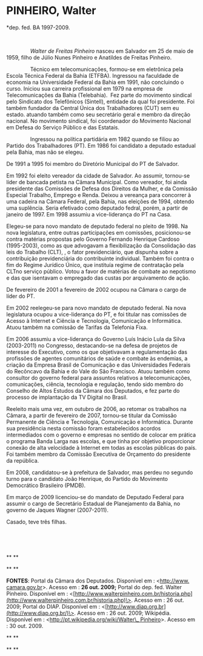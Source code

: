 PINHEIRO, Walter
================

\*dep. fed. BA 1997-2009.

 

                *Walter de Freitas Pinheiro* nasceu em Salvador em 25 de
maio de 1959, filho de Júlio Nunes Pinheiro e Anatildes de Freitas
Pinheiro.

                Técnico em telecomunicações, formou-se em eletrônica
pela Escola Técnica Federal da Bahia (ETFBA). Ingressou na faculdade de
economia na Universidade Federal da Bahia em 1991, não concluindo o
curso. Iniciou sua carreira profissional em 1979 na empresa de
Telecomunicações da Bahia (Telebahia).  Fez parte do movimento sindical
pelo Sindicato dos Telefônicos (Sintell), entidade da qual foi
presidente. Foi também fundador da Central Única dos Trabalhadores (CUT)
sem eu estado. atuando também como seu secretário geral e membro da
direção nacional. No movimento sindical, foi coordenador do Movimento
Nacional em Defesa do Serviço Público e das Estatais.

                Ingressou na política partidária em 1982 quando se
filiou ao Partido dos Trabalhadores (PT). Em 1986 foi candidato a
deputado estadual pela Bahia, mas não se elegeu.

De 1991 a 1995 foi membro do Diretório Municipal do PT de Salvador.

Em 1992 foi eleito vereador da cidade de Salvador. Ao assumir, tornou-se
líder de bancada petista na Câmara Municipal. Como vereador, foi ainda
presidente das Comissões de Defesa dos Direitos da Mulher, e da Comissão
Especial Trabalho, Emprego e Renda. Deixou a vereança para concorrer à
uma cadeira na Câmara Federal, pela Bahia, nas eleições de 1994, obtendo
uma suplência. Seria efetivado como deputado fedral, porém, a partir de
janeiro de 1997. Em 1998 assumiu a vice-liderança do PT na Casa.

Elegeu-se para novo mandato de deputado federal no pleito de 1998. Na
nova legislatura, entre outras participações em comissões, posicionou-se
contra matérias propostas pelo Governo Fernando Henrique Cardoso
(1995-2003), como as que advogavam a flexibilização da Consolidação das
leis do Trabalho (CLT), , o fator previdenciário, que dispunha sobre a
contribuição previdenciária do contribuinte individual. Também foi
contra o fim do Regime Jurídico Único, que instituía regime de
contratação pela CLTno serviço público. Votou a favor de matérias de
combate ao nepotismo e das que isentavam o empregado das custas por
arquivamento de ação.

De fevereiro de 2001 a fevereiro de 2002 ocupou na Câmara o cargo de
líder do PT.

Em 2002 reelegeu-se para novo mandato de deputado federal. Na nova
legislatura ocupou a vice-liderança do PT, e foi titular nas comissões
de Acesso à Internet e Ciência e Tecnologia, Comunicação e Informática.
Atuou também na comissão de Tarifas da Telefonia Fixa.

Em 2006 assumiu a vice-liderança do Governo Luís Inácio Lula da Silva
(2003-2011) no Congresso, destacando-se na defesa de projetos de
interesse do Executivo, como os que objetivavam a regulamentação das
profissões de agentes comunitários de saúde e combate às endemias, a
criação da Empresa Brasil de Comunicação e das Universidades Federais do
Recôncavo da Bahia e do Vale do São Francisco. Atuou também como
consultor do governo federal para assuntos relativos a telecomunicações,
comunicações, ciência, tecnologia e regulação, tendo sido membro do
Conselho de Altos Estudos da Câmara dos Deputados, e fez parte do
processo de implantação da TV Digital no Brasil.

Reeleito mais uma vez, em outubro de 2006, ao retomar os trabalhos na
Câmara, a partir de fevereiro de 2007, tornou-se titular da Comissão
Permanente de Ciência e Tecnologia, Comunicação e Informática. Durante
sua presidência nesta comissão foram estabelecidos acordos intermediados
com o governo e empresas no sentido de colocar em prática o programa
Banda Larga nas escolas, e que tinha por objetivo proporcionar conexão
de alta velocidade à Internet em todas as escolas públicas do país. Foi
também membro da Comissão Executiva de Orçamento do presidente da
república.

Em 2008, candidatou-se à prefeitura de Salvador, mas perdeu no segundo
turno para o candidato João Henrique, do Partido do Movimento
Democrático Brasileiro (PMDB).

Em março de 2009 licenciou-se do mandato de Deputado Federal para
assumir o cargo de Secretário Estadual de Planejamento da Bahia, no
governo de Jaques Wagner (2007-2011).

Casado, teve três filhas.

 

 

** **

** **

**FONTES**: Portal da Câmara dos Deputados. Disponível em :
\<[http://www. camara.gov.br](http://www.%20camara.gov.br/)\>. Acesso em
: **26 out. 2009;** Portal do dep. fed. Walter Pinheiro. Disponível em :
\<[http://www.walterpinheiro.com.br/historia.php](http://www.walterpinheiro.com.br/historia.php)\>.
Acesso em : 26 out. 2009; Portal do DIAP. Disponível em :
\<[http://www.diap.org.br](http://www.diap.org.br/)\>. Acesso em : 26
out. 2009; Wikipédia. Disponível em :
\<[http://pt.wikipedia.org/wiki/Walter\_
Pinheiro](http://pt.wikipedia.org/wiki/Walter_%20Pinheiro)\>. Acesso em
: 30 out. 2009.

** **

** **

 

 

